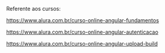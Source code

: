 Referente aos cursos:

https://www.alura.com.br/curso-online-angular-fundamentos

https://www.alura.com.br/curso-online-angular-autenticacao

https://www.alura.com.br/curso-online-angular-upload-build
